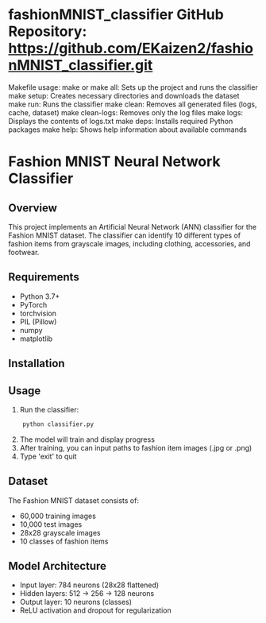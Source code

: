 

# fashionMNIST_classifier GitHub Repository: https://github.com/EKaizen2/fashionMNIST_classifier.git 

Makefile usage:
make or make all: Sets up the project and runs the classifier
make setup: Creates necessary directories and downloads the dataset
make run: Runs the classifier
make clean: Removes all generated files (logs, cache, dataset)
make clean-logs: Removes only the log files
make logs: Displays the contents of logs.txt
make deps: Installs required Python packages
make help: Shows help information about available commands


# Fashion MNIST Neural Network Classifier

## Overview
This project implements an Artificial Neural Network (ANN) classifier for the Fashion MNIST dataset. The classifier can identify 10 different types of fashion items from grayscale images, including clothing, accessories, and footwear.

## Requirements
- Python 3.7+
- PyTorch
- torchvision
- PIL (Pillow)
- numpy
- matplotlib

## Installation

## Usage
1. Run the classifier:
```bash
    python classifier.py
```

2. The model will train and display progress
3. After training, you can input paths to fashion item images (.jpg or .png)
4. Type 'exit' to quit

## Dataset
The Fashion MNIST dataset consists of:
- 60,000 training images
- 10,000 test images
- 28x28 grayscale images
- 10 classes of fashion items

## Model Architecture
- Input layer: 784 neurons (28x28 flattened)
- Hidden layers: 512 → 256 → 128 neurons
- Output layer: 10 neurons (classes)
- ReLU activation and dropout for regularization



